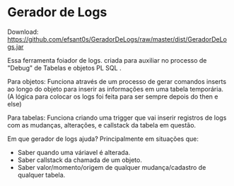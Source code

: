 # Gerador de Logs

Download: https://github.com/efsant0s/GeradorDeLogs/raw/master/dist/GeradorDeLogs.jar

Essa ferramenta foiador de logs. criada para auxiliar no processo de "Debug" de Tabelas e objetos PL SQL .

Para objetos:
Funciona através de um processo de
gerar comandos inserts ao longo do 
objeto para inserir as informações 
em uma tabela temporária.
(A lógica para colocar os logs foi
feita para ser sempre depois do
then e else)

Para tabelas: 
Funciona criando uma trigger que vai 
inserir registros de logs com as 
mudanças, alterações, e callstack da 
tabela em questão.

Em que gerador de logs ajuda?
Principalmente em situações que:

- Saber quando uma váriavel é alterada.
- Saber callstack da chamada de um objeto.
- Saber valor/momento/origem de qualquer 
mudança/cadastro de qualquer tabela.


